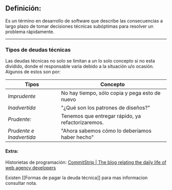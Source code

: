 ## **Definición:**
Es un término en desarrollo de software que describe las consecuencias a largo plazo de tomar decisiones técnicas subóptimas para resolver un problema rápidamente.

---
### Tipos de deudas técnicas
Las deudas técnicas no solo se limitan a un lo solo concepto si no esta dividido, donde el responsable varia debido a la situación u/o ocasión. Algunos de estos son por:

| Tipos                    | Concepto                                          |
| ------------------------ | ------------------------------------------------- |
| _Imprudente_             | No hay tiempo, sólo copia y pega esto de nuevo    |
| _Inadvertida_            | "¿Qué son los patrones de diseños?"               |
| _Prudente:_              | Tenemos que entregar rápido, ya refactorizaremos. |
| _Prudente e Inadvertida_ | "Ahora sabemos cómo lo deberíamos haber hecho"    |

#### Extra:
Historietas de programación: [CommitStrip | The blog relating the daily life of web agency developers](https://www.commitstrip.com/en/?)

Existen [[Formas de pagar la deuda técnica]] para mas informacion consultar nota.

